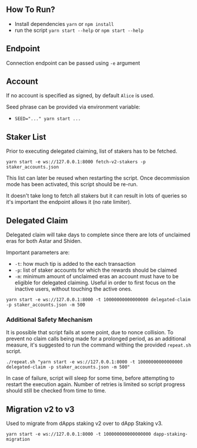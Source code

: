 ## How To Run?
* Install dependencies `yarn` or `npm install`
* run the script `yarn start --help` or `npm start --help`

## Endpoint

Connection endpoint can be passed using `-e` argument

## Account

If no account is specified as signed, by default `Alice` is used.

Seed phrase can be provided via environment variable:
* `SEED="..." yarn start ...`

## Staker List

Prior to executing delegated claiming, list of stakers has to be fetched.

`yarn start -e ws://127.0.0.1:8000 fetch-v2-stakers -p staker_accounts.json`

This list can later be reused when restarting the script.
Once decommission mode has been activated, this script should be re-run.

It doesn't take long to fetch all stakers but it can result in lots of queries so it's important the endpoint
allows it (no rate limiter).

## Delegated Claim

Delegated claim will take days to complete since there are lots of unclaimed eras for both Astar and Shiden.

Important parameters are:
* `-t`: how much tip is added to the each transaction
* `-p`: list of staker accounts for which the rewards should be claimed
* `-m`: minimum amount of unclaimed eras an account must have to be eligible for delegated claiming. Useful in order to first focus on the inactive users, without touching the active ones.

`yarn start -e ws://127.0.0.1:8000 -t 10000000000000000 delegated-claim -p staker_accounts.json -m 500`

### Additional Safety Mechanism

It is possible that script fails at some point, due to nonce collision.
To prevent no claim calls being made for a prolonged period, as an additional measure, it's suggested to run the command
withing the provided `repeat.sh` script.

`./repeat.sh "yarn start -e ws://127.0.0.1:8000 -t 10000000000000000 delegated-claim -p staker_accounts.json -m 500"`

In case of failure, script will sleep for some time, before attempting to restart the execution again.
Number of retries is limited so script progress should still be checked from time to time.


## Migration v2 to v3

Used to migrate from dApps staking v2 over to dApp Staking v3.

`yarn start -e ws://127.0.0.1:8000 -t 100000000000000000 dapp-staking-migration`
